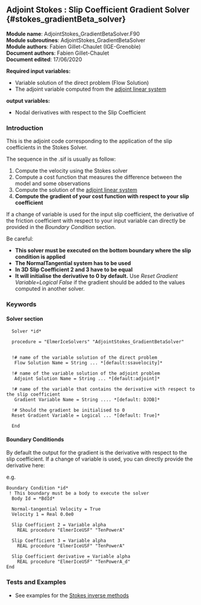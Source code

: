 ## Adjoint Stokes : Slip Coefficient Gradient Solver {#stokes_gradientBeta_solver}

**Module name**: AdjointStokes_GradientBetaSolver.F90  
**Module subroutines**: AdjointStokes_GradientBetaSolver  
**Module authors**: Fabien Gillet-Chaulet (IGE-Grenoble)    
**Document authors**: Fabien Gillet-Chaulet  
**Document edited**: 17/06/2020  

**Required input variables:**
   
 - Variable solution of the direct problem (Flow Solution)
 - The adjoint variable computed from the [adjoint linear system](#adjoint_linearsolver)

**output variables:**

 - Nodal derivatives with respect to the Slip Coefficient

### Introduction

This is the adjoint code corresponding to the application of the slip coefficients in the Stokes Solver.


The sequence in the .sif is usually as follow:

1. Compute the velocity using the Stokes solver
2. Compute a cost function that measures the difference between the model and some observations
3. Compute the solution of the [adjoint linear system](#adjoint_linearsolver)
4. **Compute the gradient of your cost function with respect to your slip coefficient**


If a change of variable is used for the input slip coefficient, the derivative of
the friction coefficient with respect to your input variable can directly be provided
in the *Boundary Condition* section. 

Be careful:  
  - **This solver must be executed on the bottom boundary where the slip condition is applied**   
  - **The NormalTangential system has to be used**  
  - **In 3D Slip Coefficient 2 and 3 have to be equal**  
  - **It will initialise the derivative to 0 by default.** Use *Reset Gradient Variable=Logical False* if the gradient should be added to the values computed in another solver.   

### Keywords

#### Solver section

```
  Solver *id*
   
  procedure = "ElmerIceSolvers" "AdjointStokes_GradientBetaSolver"


  !# name of the variable solution of the direct problem 
   Flow Solution Name = String ... *[default:ssavelocity]*

  !# name of the variable solution of the adjoint problem 
   Adjoint Solution Name = String ... *[default:adjoint]*

  !# name of the variable that contains the derivative with respect to the slip coefficient
   Gradient Variable Name = String .... *[default: DJDB]*

  !# Should the gradient be initialised to 0
  Reset Gradient Variable = Logical ... *[default: True]*

  End

```
#### Boundary Conditionds

By default the output for the gradient is the derivative with respect to the slip coefficient.
If a change of variable is used, you can directly provide the derivative here:

e.g.
```
Boundary Condition *id*
 ! This boundary must be a body to execute the solver
  Body Id = *BdId*

  Normal-tangential Velocity = True
  Velocity 1 = Real 0.0e0

  Slip Coefficient 2 = Variable alpha
    REAL procedure "ElmerIceUSF" "TenPowerA"

  Slip Coefficient 3 = Variable alpha
    REAL procedure "ElmerIceUSF" "TenPowerA"

  Slip Coefficient derivative = Variable alpha
    REAL procedure "ElmerIceUSF" "TenPowerA_d"
End

```

### Tests and Examples

- See examples for the [Stokes inverse methods](../../examples/Inverse_Methods)
